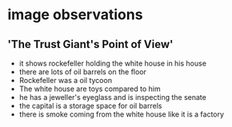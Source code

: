# image observations
## 'The Trust Giant's Point of View'
- it shows rockefeller holding the white house in his house
- there are lots of oil barrels on the floor
- Rockefeller was a oil tycoon
- The white house are toys compared to him
- he has a jeweller's eyeglass and is inspecting the senate
- the capital is a storage space for oil barrels
- there is smoke coming from the white house like it is a factory
